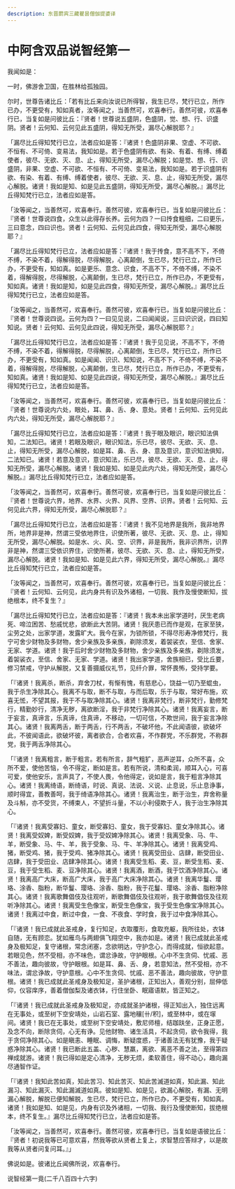 ```yaml
---
description: 东晋罽宾三藏瞿昙僧伽提婆译
---
```


# 中阿含双品说智经第一

我闻如是：

一时，佛游舍卫国，在胜林给孤独园。

尔时，世尊告诸比丘：「若有比丘来向汝说已所得智，我生已尽，梵行已立，所作已办，不更受有，知如真者，汝等闻之，当善然可，欢喜奉行。善然可彼，欢喜奉行已，当复如是问彼比丘：『贤者！世尊说五盛阴，色盛阴，觉、想、行、识盛阴。贤者！云何知、云何见此五盛阴，得知无所受，漏尽心解脱耶？』

「漏尽比丘得知梵行已立，法者应如是答：『诸贤！色盛阴非果、空虚、不可欲、不恒有、不可倚、变易法，我知如是。若于色盛阴有欲、有染、有着、有缚、缚着使者，彼尽、无欲、灭、息、止，得知无所受，漏尽心解脱；如是觉、想、行、识盛阴，非果、空虚、不可欲、不恒有、不可倚、变易法，我知如是。若于识盛阴有欲、有染、有着、有缚、缚着使者，彼尽、无欲、灭、息、止，得知无所受，漏尽心解脱。诸贤！我如是知、如是见此五盛阴，得知无所受，漏尽心解脱。』漏尽比丘得知梵行已立，法者应如是答。

「汝等闻之，当善然可，欢喜奉行。善然可彼，欢喜奉行已，当复如是问彼比丘：『贤者！世尊说四食，众生以此得存长养。云何为四？一曰抟食粗细，二曰更乐，三曰意念，四曰识也。贤者！云何知、云何见此四食，得知无所受，漏尽心解脱耶？』

「漏尽比丘得知梵行已立，法者应如是答：『诸贤！我于抟食，意不高不下，不倚不缚，不染不着，得解得脱，尽得解脱，心离颠倒，生已尽，梵行已立，所作已办，不更受有，知如真。如是更乐、意念、识食，不高不下，不倚不缚，不染不着，得解得脱，尽得解脱，心离颠倒，生已尽，梵行已立，所作已办，不更受有，知如真。诸贤！我如是知，如是见此四食，得知无所受，漏尽心解脱。』漏尽比丘得知梵行已立，法者应如是答。

「汝等闻之，当善然可，欢喜奉行。善然可彼，欢喜奉行已，当复如是问彼比丘：『贤者！世尊说四说。云何为四？一曰见见说，二曰闻闻说，三曰识识说，四曰知知说。贤者！云何知、云何见此四说，得知无所受，漏尽心解脱耶？』

「漏尽比丘得知梵行已立，法者应如是答：『诸贤！我于见见说，不高不下，不倚不缚，不染不着，得解得脱，尽得解脱，心离颠倒，生已尽，梵行已立，所作已办，不更受有，知如真。如是闻闻、识识、知知说，不高不下，不倚不缚，不染不着，得解得脱，尽得解脱，心离颠倒，生已尽，梵行已立，所作已办，不更受有，知如真。诸贤！我如是知、如是见此四说，得知无所受，漏尽心解脱。』漏尽比丘得知梵行已立，法者应如是答。

「汝等闻之，当善然可，欢喜奉行。善然可彼，欢喜奉行已，当复如是问彼比丘：『贤者！世尊说内六处，眼处，耳、鼻、舌、身、意处。贤者！云何知、云何见此内六处，得知无所受，漏尽心解脱耶？』

「漏尽比丘得知梵行已立，法者应如是答：『诸贤！我于眼及眼识，眼识知法俱知，二法知已。诸贤！若眼及眼识，眼识知法，乐已尽，彼尽、无欲、灭、息、止，得知无所受，漏尽心解脱，如是耳、鼻、舌、身、意及意识，意识知法俱知，二法知已。诸贤！若意及意识，意识知法，乐已尽，彼尽、无欲、灭、息、止，得知无所受，漏尽心解脱。诸贤！我如是知、如是见此内六处，得知无所受，漏尽心解脱。』漏尽比丘得知梵行已立，法者应如是答。

「汝等闻之，当善然可，欢喜奉行。善然可彼，欢喜奉行已，当复如是问彼比丘：『贤者！世尊说六界，地界、水界、火界、风界、空界、识界。贤者！云何知、云何见此六界，得知无所受，漏尽心解脱耶？』

「漏尽比丘得知梵行已立，法者应如是答：『诸贤！我不见地界是我所，我非地界所，地界非是神，然谓三受依地界住，识使所著，彼尽、无欲、灭、息、止，得知无所受，漏尽心解脱。如是水、火、风、空、识界，非是我所，我非识界所，识界非是神，然谓三受依识界住，识使所著，彼尽、无欲、灭、息、止，得知无所受，漏尽心解脱。诸贤！我如是知、如是见此六界，得知无所受，漏尽心解脱。』漏尽比丘得知梵行已立，法者应如是答。

「汝等闻之，当善然可，欢喜奉行。善然可彼，欢喜奉行已，当复如是问彼比丘：『贤者！云何知、云何见，此内身共有识及外诸相，一切我、我作及慢使断知，拔绝根本，终不复生？』

「漏尽比丘得知梵行已立，法者应如是答：『诸贤！我本未出家学道时，厌生老病死、啼泣困苦、愁戚忧悲，欲断此大苦阴。诸贤！我厌患已而作是观，在家至狭，尘劳之处，出家学道，发露旷大。我今在家，为锁所锁，不得尽形寿净修梵行，我宁可舍少财物及多财物，舍少亲族及多亲族，剃除须发，着袈裟衣，至信、舍家、无家、学道。诸贤！我于后时舍少财物及多财物，舍少亲族及多亲族，剃除须发，着袈裟衣，至信、舍家、无家、学道。诸贤！我出家学道，舍族相已，受比丘要，修习禁戒，守护从解脱，又复善摄威仪礼节，见纤介罪，常怀畏怖，受持学要。

「『诸贤！我离杀，断杀，弃舍刀杖，有惭有愧，有慈悲心，饶益一切乃至蜫虫，我于杀生净除其心。我离不与取，断不与取，与而后取，乐于与取，常好布施，欢喜无恡，不望其报，我于不与取净除其心。诸贤！我离非梵行，断非梵行，勤修梵行，精勤妙行，清净无秽，离欲断淫，我于非梵行净除其心。诸贤！我离妄言，断于妄言，真谛言，乐真谛，住真谛，不移动，一切可信，不欺世间，我于妄言净除其心。诸贤！我离两舌，断于两舌，行不两舌，不破坏他，不此闻语彼，欲破坏此，不彼闻语此，欲破坏彼，离者欲合，合者欢喜，不作群党，不乐群党，不称群党，我于两舌净除其心。

「『诸贤！我离粗言，断于粗言。若有所言，辞气粗犷，恶声逆耳，众所不喜，众所不爱，使他苦恼，令不得定，断如是言。若有所说，清和柔润，顺耳入心，可喜可爱，使他安乐，言声具了，不使人畏，令他得定，说如是言，我于粗言净除其心。诸贤！我离绮语，断绮语，时说、真说、法说、义说、止息说，乐止息诤事，顺时得宜，善教善呵，我于绮语净除其心。诸贤！我离治生，断于治生，弃舍称量及斗斛，亦不受货，不缚束人，不望折斗量，不以小利侵欺于人，我于治生净除其心。

「『诸贤！我离受寡妇、童女，断受寡妇、童女，我于受寡妇、童女净除其心。诸贤！我离受奴婢，断受奴婢，我于受奴婢净除其心。诸贤！我离受象、马、牛、羊，断受象、马、牛、羊，我于受象、马、牛、羊净除其心。诸贤！我离受鸡、猪，断受鸡、猪，我于受鸡、猪净除其心。诸贤！我离受田业、店肆，断受田业、店肆，我于受田业、店肆净除其心。诸贤！我离受生稻、麦、豆，断受生稻、麦、豆，我于受生稻、麦、豆净除其心。诸贤！我离酒，断酒，我于饮酒净除其心。诸贤！我离高广大床，断高广大床，我于高广大床净除其心。诸贤！我离华鬘、璎珞、涂香、脂粉，断华鬘、璎珞、涂香、脂粉，我于花鬘、璎珞、涂香、脂粉净除其心。诸贤！我离歌舞倡伎及往观听，断歌舞倡伎及往观听，我于歌舞倡伎及往观听净除其心。诸贤！我离受生色像宝，断受生色像宝，我于受生色像宝净除其心。诸贤！我离过中食，断过中食，一食、不夜食、学时食，我于过中食净除其心。

「『诸贤！我已成就此圣戒身，复行知足，衣取覆形，食取充躯，我所往处，衣钵自随，无有顾恋。犹如雁鸟与两翅俱飞翔空中，我亦如是。诸贤！我已成就此圣戒身及极知足，复守诸根，常念闭塞，念欲明达，守护念心，而得成就，恒欲起意。若眼见色，然不受相，亦不味色，谓忿诤故，守护眼根。心中不生贪伺、忧戚、恶不善法，趣向彼故，守护眼根。如是耳、鼻、舌、身，若意知法，然不受相，亦不味法，谓忿诤故，守护意根。心中不生贪伺、忧戚、恶不善法，趣向彼故，守护意根。诸贤！我已成就此圣戒身及极知足，圣护诸根，正知出入，善观分别，屈伸低仰，仪容庠序，善着僧伽梨及诸衣钵，行住坐卧、眠寤语默，皆正知之。

「『诸贤！我已成就此圣戒身及极知足，亦成就圣护诸根，得正知出入，独住远离在无事处，或至树下空安靖处，山岩石室、露地穰\[卄/积]，或至林中，或在塜间。诸贤！我已在无事处，或至树下空安靖处，敷尼师檀，结跏趺坐，正身正愿，及念不向，断除贪伺，心无有诤。见他财物、诸生活具，不起贪伺，欲令我得，我于贪伺净除其心。如是瞋恚、睡眠、调悔，断疑度惑，于诸善法无有犹豫，我于疑惑净除其心。诸贤！我已断此五盖、心秽、慧羸，离欲、离恶不善之法，至得第四禅成就游。诸贤！我已得如是定心清净，无秽无烦，柔软善住，得不动心，趣向漏尽通智作证。

「『诸贤！我知此苦如真，知此苦习、知此苦灭、知此苦滅道如真，知此漏、知此漏习、知此漏灭、知此漏滅道如真。彼如是知、如是见，欲漏心解脱，有漏、无明漏心解脱，解脱已便知解脱，生已尽，梵行已立，所作已办，不更受有，知如真。诸贤！我如是知、如是见，内身有识及外诸相，一切我、我行及慢使断知，拔绝根本，终不复生。』漏尽比丘得知梵行已立，法者应如是答。

「汝等闻之，当善然可，欢喜奉行。善然可彼，欢喜奉行已，当复如是语彼比丘：『贤者！初说我等已可意欢喜，然我等欲从贤者上复上，求智慧应答辩才，以是故我等从贤者问复问耳。』」

佛说如是。彼诸比丘闻佛所说，欢喜奉行。

说智经第一竟(二千八百四十六字)

